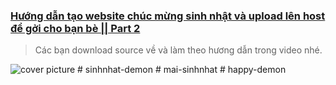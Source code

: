 ### [Hướng dẫn tạo website chúc mừng sinh nhật và upload lên host để gởi cho bạn bè || Part 2](https://)
> Các bạn download source về và làm theo hương dẫn trong video nhé.


![cover picture](./img/hpbd2021p2.jpg)
#   s i n h n h a t - d e m o n  
 #   m a i - s i n h n h a t  
 #   h a p p y - d e m o n  
 